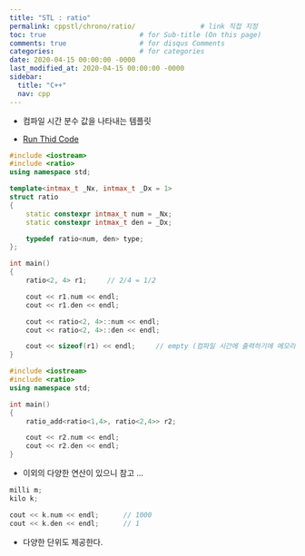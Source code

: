 ```yaml
---
title: "STL : ratio"
permalink: cppstl/chrono/ratio/                # link 직접 지정
toc: true                       # for Sub-title (On this page)
comments: true                  # for disqus Comments
categories:                     # for categories
date: 2020-04-15 00:00:00 -0000
last_modified_at: 2020-04-15 00:00:00 -0000
sidebar:
  title: "C++"
  nav: cpp
---
```


* 컴파일 시간 분수 값을 나타내는 템플릿

* [Run Thid Code](https://ideone.com/Z3En4R)

```cpp
#include <iostream>
#include <ratio>
using namespace std;

template<intmax_t _Nx, intmax_t _Dx = 1>
struct ratio
{
    static constexpr intmax_t num = _Nx;
    static constexpr intmax_t den = _Dx;

    typedef ratio<num, den> type;
};

int main()
{
    ratio<2, 4> r1;     // 2/4 = 1/2

    cout << r1.num << endl;
    cout << r1.den << endl;

    cout << ratio<2, 4>::num << endl;
    cout << ratio<2, 4>::den << endl;

    cout << sizeof(r1) << endl;     // empty (컴파일 시간에 출력하기에 메모리를 따로 갖지 않는다.)
}
```

```cpp
#include <iostream>
#include <ratio>
using namespace std;

int main()
{
    ratio_add<ratio<1,4>, ratio<2,4>> r2;

    cout << r2.num << endl;
    cout << r2.den << endl;
}
```

* 이외의 다양한 연산이 있으니 참고 ...

```cpp
milli m;
kilo k;

cout << k.num << endl;      // 1000
cout << k.den << endl;      // 1
```

* 다양한 단위도 제공한다.